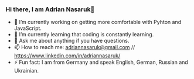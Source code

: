### Hi there, I am Adrian Nasaruk👋

- 🔭 I’m currently working on getting more comfortable with Pyhton and JavaScript.
- 🌱 I’m currently learning that coding is constantly learning.
- 💬 Ask me about anything if you have questions.
- 📫 How to reach me: adriannasaruk@gmail.com // https://www.linkedin.com/in/adriannasaruk/
- ⚡ Fun fact: I am from Germany and speak English, German, Russian and Ukrainian.

<!--
**adriannasaruk/adriannasaruk** is a ✨ _special_ ✨ repository because its `README.md` (this file) appears on your GitHub profile.


- 🔭 I’m currently working on ...
- 🌱 I’m currently learning ...
- 👯 I’m looking to collaborate on ...
- 🤔 I’m looking for help with ...
- 💬 Ask me about ...
- 📫 How to reach me: ...
- 😄 Pronouns: ...
- ⚡ Fun fact: ...
-->
